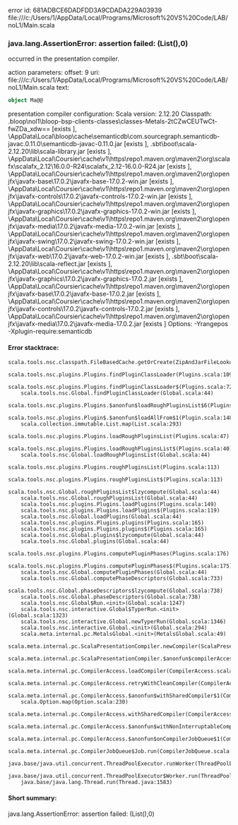 error id: 681ADBCE6DADFDD3A9CDADA229A03939
file:///c:/Users/1/AppData/Local/Programs/Microsoft%20VS%20Code/LAB/noL1/Main.scala
### java.lang.AssertionError: assertion failed: (List(),0)

occurred in the presentation compiler.



action parameters:
offset: 9
uri: file:///c:/Users/1/AppData/Local/Programs/Microsoft%20VS%20Code/LAB/noL1/Main.scala
text:
```scala
object Ma@@

```


presentation compiler configuration:
Scala version: 2.12.20
Classpath:
<WORKSPACE>\.bloop\nol1\bloop-bsp-clients-classes\classes-Metals-2tCZwCEUTwCt-fwZDa_xdw== [exists ], <HOME>\AppData\Local\bloop\cache\semanticdb\com.sourcegraph.semanticdb-javac.0.11.0\semanticdb-javac-0.11.0.jar [exists ], <HOME>\.sbt\boot\scala-2.12.20\lib\scala-library.jar [exists ], <HOME>\AppData\Local\Coursier\cache\v1\https\repo1.maven.org\maven2\org\scalafx\scalafx_2.12\16.0.0-R24\scalafx_2.12-16.0.0-R24.jar [exists ], <HOME>\AppData\Local\Coursier\cache\v1\https\repo1.maven.org\maven2\org\openjfx\javafx-base\17.0.2\javafx-base-17.0.2-win.jar [exists ], <HOME>\AppData\Local\Coursier\cache\v1\https\repo1.maven.org\maven2\org\openjfx\javafx-controls\17.0.2\javafx-controls-17.0.2-win.jar [exists ], <HOME>\AppData\Local\Coursier\cache\v1\https\repo1.maven.org\maven2\org\openjfx\javafx-graphics\17.0.2\javafx-graphics-17.0.2-win.jar [exists ], <HOME>\AppData\Local\Coursier\cache\v1\https\repo1.maven.org\maven2\org\openjfx\javafx-media\17.0.2\javafx-media-17.0.2-win.jar [exists ], <HOME>\AppData\Local\Coursier\cache\v1\https\repo1.maven.org\maven2\org\openjfx\javafx-swing\17.0.2\javafx-swing-17.0.2-win.jar [exists ], <HOME>\AppData\Local\Coursier\cache\v1\https\repo1.maven.org\maven2\org\openjfx\javafx-web\17.0.2\javafx-web-17.0.2-win.jar [exists ], <HOME>\.sbt\boot\scala-2.12.20\lib\scala-reflect.jar [exists ], <HOME>\AppData\Local\Coursier\cache\v1\https\repo1.maven.org\maven2\org\openjfx\javafx-graphics\17.0.2\javafx-graphics-17.0.2.jar [exists ], <HOME>\AppData\Local\Coursier\cache\v1\https\repo1.maven.org\maven2\org\openjfx\javafx-base\17.0.2\javafx-base-17.0.2.jar [exists ], <HOME>\AppData\Local\Coursier\cache\v1\https\repo1.maven.org\maven2\org\openjfx\javafx-controls\17.0.2\javafx-controls-17.0.2.jar [exists ], <HOME>\AppData\Local\Coursier\cache\v1\https\repo1.maven.org\maven2\org\openjfx\javafx-media\17.0.2\javafx-media-17.0.2.jar [exists ]
Options:
-Yrangepos -Xplugin-require:semanticdb




#### Error stacktrace:

```
scala.tools.nsc.classpath.FileBasedCache.getOrCreate(ZipAndJarFileLookupFactory.scala:284)
	scala.tools.nsc.plugins.Plugins.findPluginClassLoader(Plugins.scala:109)
	scala.tools.nsc.plugins.Plugins.findPluginClassLoader$(Plugins.scala:72)
	scala.tools.nsc.Global.findPluginClassLoader(Global.scala:44)
	scala.tools.nsc.plugins.Plugins.$anonfun$loadRoughPluginsList$6(Plugins.scala:47)
	scala.tools.nsc.plugins.Plugin$.$anonfun$loadAllFrom$1(Plugin.scala:148)
	scala.collection.immutable.List.map(List.scala:293)
	scala.tools.nsc.plugins.Plugins.loadRoughPluginsList(Plugins.scala:47)
	scala.tools.nsc.plugins.Plugins.loadRoughPluginsList$(Plugins.scala:40)
	scala.tools.nsc.Global.loadRoughPluginsList(Global.scala:44)
	scala.tools.nsc.plugins.Plugins.roughPluginsList(Plugins.scala:113)
	scala.tools.nsc.plugins.Plugins.roughPluginsList$(Plugins.scala:113)
	scala.tools.nsc.Global.roughPluginsList$lzycompute(Global.scala:44)
	scala.tools.nsc.Global.roughPluginsList(Global.scala:44)
	scala.tools.nsc.plugins.Plugins.loadPlugins(Plugins.scala:149)
	scala.tools.nsc.plugins.Plugins.loadPlugins$(Plugins.scala:119)
	scala.tools.nsc.Global.loadPlugins(Global.scala:44)
	scala.tools.nsc.plugins.Plugins.plugins(Plugins.scala:165)
	scala.tools.nsc.plugins.Plugins.plugins$(Plugins.scala:165)
	scala.tools.nsc.Global.plugins$lzycompute(Global.scala:44)
	scala.tools.nsc.Global.plugins(Global.scala:44)
	scala.tools.nsc.plugins.Plugins.computePluginPhases(Plugins.scala:176)
	scala.tools.nsc.plugins.Plugins.computePluginPhases$(Plugins.scala:175)
	scala.tools.nsc.Global.computePluginPhases(Global.scala:44)
	scala.tools.nsc.Global.computePhaseDescriptors(Global.scala:733)
	scala.tools.nsc.Global.phaseDescriptors$lzycompute(Global.scala:738)
	scala.tools.nsc.Global.phaseDescriptors(Global.scala:738)
	scala.tools.nsc.Global$Run.<init>(Global.scala:1247)
	scala.tools.nsc.interactive.Global$TyperRun.<init>(Global.scala:1323)
	scala.tools.nsc.interactive.Global.newTyperRun(Global.scala:1346)
	scala.tools.nsc.interactive.Global.<init>(Global.scala:294)
	scala.meta.internal.pc.MetalsGlobal.<init>(MetalsGlobal.scala:49)
	scala.meta.internal.pc.ScalaPresentationCompiler.newCompiler(ScalaPresentationCompiler.scala:627)
	scala.meta.internal.pc.ScalaPresentationCompiler.$anonfun$compilerAccess$1(ScalaPresentationCompiler.scala:147)
	scala.meta.internal.pc.CompilerAccess.loadCompiler(CompilerAccess.scala:40)
	scala.meta.internal.pc.CompilerAccess.retryWithCleanCompiler(CompilerAccess.scala:182)
	scala.meta.internal.pc.CompilerAccess.$anonfun$withSharedCompiler$1(CompilerAccess.scala:155)
	scala.Option.map(Option.scala:230)
	scala.meta.internal.pc.CompilerAccess.withSharedCompiler(CompilerAccess.scala:154)
	scala.meta.internal.pc.CompilerAccess.$anonfun$withNonInterruptableCompiler$1(CompilerAccess.scala:132)
	scala.meta.internal.pc.CompilerAccess.$anonfun$onCompilerJobQueue$1(CompilerAccess.scala:209)
	scala.meta.internal.pc.CompilerJobQueue$Job.run(CompilerJobQueue.scala:152)
	java.base/java.util.concurrent.ThreadPoolExecutor.runWorker(ThreadPoolExecutor.java:1144)
	java.base/java.util.concurrent.ThreadPoolExecutor$Worker.run(ThreadPoolExecutor.java:642)
	java.base/java.lang.Thread.run(Thread.java:1583)
```
#### Short summary: 

java.lang.AssertionError: assertion failed: (List(),0)